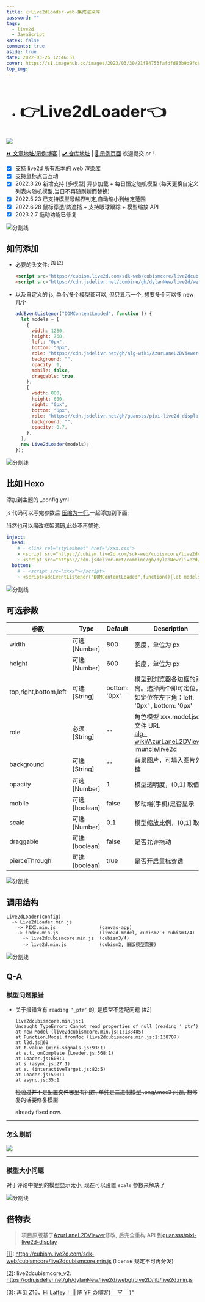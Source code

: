 ```yaml
---
title: 👉Live2dLoader-web-集成渲染库
password: ""
tags:
  - live2d
  - JavaScript
katex: false
comments: true
aside: true
date: 2022-03-26 12:46:57
cover: https://s1.imagehub.cc/images/2023/03/30/21f84753fafdfd83b9d9fc6c5d718e19.png
top_img:
---
```


<h2>

- # 👉Live2dLoader👈

</h2>

![](https://s1.imagehub.cc/images/2023/03/30/750d6a680a3798ba8f1bba08479113cc.png)

[⏩ 文章地址/示例博客](https://weidows.github.io/post/Web/JavaScript/Live2dLoader/README) | [✔️ 仓库地址](https://github.com/Weidows-projects/Live2dLoader) | [👀 示例页面](https://weidows-projects.github.io/Live2dLoader/) 欢迎提交 pr !

<!--
 * @?: live2d************************************************
 * @Author: JavaScripteidows
 * @Date: 2022-03-20 22:26:55
 * @LastEditors: Weidows
 * @LastEditTime: 2023-02-08 00:23:33
 * @FilePath: \Blog-private\source\_posts\Web\JavaScript\Live2dLoader\README.md
 * @Description:
 * @!: *********************************************************************
-->

- [x] 支持 live2d 所有版本的 web 渲染库
- [x] 支持鼠标点击互动
- [x] 2022.3.26 新增支持 [多模型] 异步加载 + 每日恒定随机模型 (每天更换自定义列表内随机模型,当日不再随刷新而替换)
- [x] 2022.5.23 已支持模型号越界判定,自动缩小到给定范围
- [x] 2022.6.28 鼠标穿透/防遮挡 + 支持眼球跟踪 + 模型缩放 API
- [x] 2023.2.7 拖动功能已修复

<a>![分割线](https://s1.imagehub.cc/images/2023/03/30/a9702c938aecc012f41a054d9f568108.png)</a>

## 如何添加

- 必要的头文件: <sup id='cite_ref-1'>[\[1\]](#cite_note-1)</sup> <sup id='cite_ref-2'>[\[2\]](#cite_note-2)</sup>

  ```html
  <script src="https://cubism.live2d.com/sdk-web/cubismcore/live2dcubismcore.min.js"></script>
  <script src="https://cdn.jsdelivr.net/combine/gh/dylanNew/live2d/webgl/Live2D/lib/live2d.min.js,npm/pixi.js@6.5.2/dist/browser/pixi.min.js,npm/pixi-live2d-display/dist/index.min.js,gh/Weidows-projects/Live2dLoader/dist/Live2dLoader.min.js"></script>
  ```

- 以及自定义的 js, 单个/多个模型都可以, 但只显示一个, 想要多个可以多 new 几个

  ```js
  addEventListener("DOMContentLoaded", function () {
    let models = [
      {
        width: 1280,
        height: 768,
        left: "0px",
        bottom: "0px",
        role: "https://cdn.jsdelivr.net/gh/alg-wiki/AzurLaneL2DViewer@gh-pages/assets/bisimai_2/bisimai_2.model3.json",
        background: "",
        opacity: 1,
        mobile: false,
        draggable: true,
      },
      {
        width: 800,
        height: 600,
        right: "0px",
        bottom: "0px",
        role: "https://cdn.jsdelivr.net/gh/guansss/pixi-live2d-display/test/assets/shizuku/shizuku.model.json",
        background: "",
        opacity: 0.7,
      },
    ];
    new Live2dLoader(models);
  });
  ```

<a>![分割线](https://s1.imagehub.cc/images/2023/03/30/a9702c938aecc012f41a054d9f568108.png)</a>

## 比如 Hexo

添加到主题的 \_config.yml

js 代码可以写完参数后 [压缩为一行](https://c.runoob.com/front-end/51/),一起添加到下面;

当然也可以魔改框架源码,此处不再赘述.

```yaml
inject:
  head:
    # - <link rel="stylesheet" href="/xxx.css">
    - <script src="https://cubism.live2d.com/sdk-web/cubismcore/live2dcubismcore.min.js"></script>
    - <script src="https://cdn.jsdelivr.net/combine/gh/dylanNew/live2d/webgl/Live2D/lib/live2d.min.js,npm/pixi.js@6.5.2/dist/browser/pixi.min.js,npm/pixi-live2d-display/dist/index.min.js,gh/Weidows-projects/Live2dLoader/dist/Live2dLoader.min.js"></script>
  bottom:
    # - <script src="xxxx"></script>
    - <script>addEventListener("DOMContentLoaded",function(){let models=[{width:1280,height:768,left:"0px",bottom:"0px",role:"https://cdn.jsdelivr.net/gh/alg-wiki/AzurLaneL2DViewer@gh-pages/assets/bisimai_2/bisimai_2.model3.json",background:"",opacity:1,mobile:false,draggable:true,},{width:800,height:600,right:"0px",bottom:"0px",role:"https://cdn.jsdelivr.net/gh/guansss/pixi-live2d-display/test/assets/shizuku/shizuku.model.json",background:"",opacity:0.7,},];new Live2dLoader(models)})</script>
```

<a>![分割线](https://s1.imagehub.cc/images/2023/03/30/a9702c938aecc012f41a054d9f568108.png)</a>

## 可选参数

| 参数                  | Type          | Default       | Description                                                                                                                                                                  |
| --------------------- | ------------- | ------------- | ---------------------------------------------------------------------------------------------------------------------------------------------------------------------------- |
| width                 | 可选[Number]  | 800           | 宽度，单位为 px                                                                                                                                                              |
| height                | 可选[Number]  | 600           | 长度，单位为 px                                                                                                                                                              |
| top,right,bottom,left | 可选[String]  | bottom: '0px' | 模型到浏览器各边框的距离。选择两个即可定位，如定位在左下角：left: '0px' , bottom: '0px'                                                                                      |
| role                  | 必须[String]  | ""            | 角色模型 xxx.model.json 文件 URL </br> [alg-wiki/AzurLaneL2DViewer](https://github.com/alg-wiki/AzurLaneL2DViewer) </br> [imuncle/live2d](https://github.com/imuncle/live2d) |
| background            | 可选[String]  | ""            | 背景图片，可填入图片外链                                                                                                                                                     |
| opacity               | 可选[Number]  | 1             | 模型透明度，(0,1] 取值                                                                                                                                                       |
| mobile                | 可选[boolean] | false         | 移动端(手机)是否显示                                                                                                                                                         |
| scale                 | 可选[Number]  | 0.1           | 模型缩放比例，(0,1] 取值                                                                                                                                                     |
| draggable             | 可选[boolean] | false         | 是否允许拖动                                                                                                                                                                 |
| pierceThrough         | 可选[boolean] | true          | 是否开启鼠标穿透                                                                                                                                                             |

<a>![分割线](https://s1.imagehub.cc/images/2023/03/30/a9702c938aecc012f41a054d9f568108.png)</a>

## 调用结构

```
Live2dLoader(config)
  -> Live2dLoader.min.js
    -> PIXI.min.js                (canvas-app)
    -> index.min.js               (live2d-model, cubism2 + cubism3/4)
      -> live2dcubismcore.min.js  (cubism3/4)
      -> live2d.min.js            (cubism2, 旧版模型需要)
```

<a>![分割线](https://s1.imagehub.cc/images/2023/03/30/a9702c938aecc012f41a054d9f568108.png)</a>

## Q-A

### 模型问题报错

- 关于报错含有 `reading ‘_ptr’` 的, 是模型不适配问题 (#2)

  ```
  live2dcubismcore.min.js:1
  Uncaught TypeError: Cannot read properties of null (reading ‘_ptr’)
  at new Model (live2dcubismcore.min.js:1:138485)
  at Function.Model.fromMoc (live2dcubismcore.min.js:1:138707)
  at l2d.js💯60
  at t.value (mini-signals.js:93:1)
  at e.t._onComplete (Loader.js:568:1)
  at Loader.js:608:1
  at s (async.js:27:1)
  at e. (interactiveTarget.js:82:5)
  at Loader.js:590:1
  at async.js:35:1
  ```

  ~~检验过并不是配置文件哪里有问题, 单纯是二进制模型 .png/.moc3 问题, 想修复的话要修复模型~~

  already fixed now.

---

### 怎么刷新

![](https://s1.imagehub.cc/images/2023/03/31/939806eafac0bf8a586b32207af63154.png)

---

### 模型大小问题

对于评论中提到的模型显示太小, 现在可以设置 `scale` 参数来解决了

<a>![分割线](https://s1.imagehub.cc/images/2023/03/30/a9702c938aecc012f41a054d9f568108.png)</a>

## 借物表

> 项目原版基于[AzurLaneL2DViewer](https://github.com/alg-wiki/AzurLaneL2DViewer)修改, 后完全重构 API 到[guansss/pixi-live2d-display](https://github.com/guansss/pixi-live2d-display/blob/master/README.zh.md)

<a name='cite_note-1' href='#cite_ref-1'>[1]</a>: https://cubism.live2d.com/sdk-web/cubismcore/live2dcubismcore.min.js (license 规定不可再分发)

<a name='cite_note-2' href='#cite_ref-2'>[2]</a>: live2dcubismcore_v2: https://cdn.jsdelivr.net/gh/dylanNew/live2d/webgl/Live2D/lib/live2d.min.js

<a name='cite_note-3' href='#cite_ref-3'>[3]</a>: [再见 Z16，Hi Laffey！ || 陈 YF の博客(￣ ▽ ￣)&#34;](https://blog.cyfan.top/p/a12e0ab7.html)
